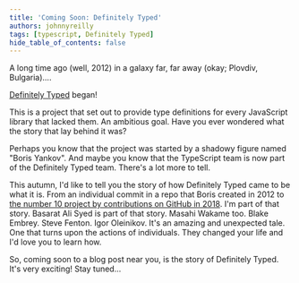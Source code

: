 ```yaml
---
title: 'Coming Soon: Definitely Typed'
authors: johnnyreilly
tags: [typescript, Definitely Typed]
hide_table_of_contents: false
---
```


A long time ago (well, 2012) in a galaxy far, far away (okay; Plovdiv, Bulgaria)....

<!--truncate-->

[Definitely Typed](https://github.com/DefinitelyTyped/DefinitelyTyped) began!

This is a project that set out to provide type definitions for every JavaScript library that lacked them. An ambitious goal. Have you ever wondered what the story that lay behind it was?

Perhaps you know that the project was started by a shadowy figure named "Boris Yankov". And maybe you know that the TypeScript team is now part of the Definitely Typed team. There's a lot more to tell.

This autumn, I'd like to tell you the story of how Definitely Typed came to be what it is. From an individual commit in a repo that Boris created in 2012 to [the number 10 project by contributions on GitHub in 2018](https://octoverse.github.com/projects). I'm part of that story. Basarat Ali Syed is part of that story. Masahi Wakame too. Blake Embrey. Steve Fenton. Igor Oleinikov. It's an amazing and unexpected tale. One that turns upon the actions of individuals. They changed your life and I'd love you to learn how.

So, coming soon to a blog post near you, is the story of Definitely Typed. It's very exciting! Stay tuned...
